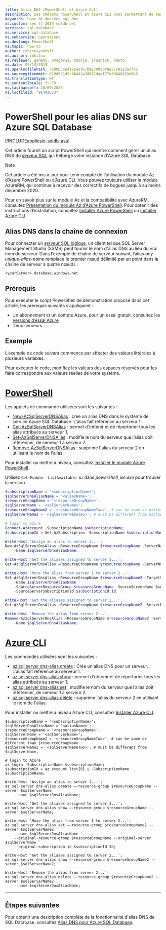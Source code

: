 ```yaml
---
title: Alias DNS (PowerShell et Azure CLI)
description: Les cmdlets PowerShell et Azure CLI vous permettent de rediriger les nouvelles connexions clientes vers un autre serveur SQL d'Azure sans toucher aux configurations clientes.
keywords: base de données sql dns
ms.custom: seo-lt-2019 sqldbrb=1
services: sql-database
ms.service: sql-database
ms.subservice: operations
ms.devlang: PowerShell
ms.topic: how-to
author: rohitnayakmsft
ms.author: rohitna
ms.reviewer: genemi, amagarwa, maboja, jrasnick, vanto
ms.date: 05/14/2019
ms.openlocfilehash: c1006cce4125adf67b9e3009bf8e27c0123acfd1
ms.sourcegitcommit: 829d951d5c90442a38012daaf77e86046018e5b9
ms.translationtype: HT
ms.contentlocale: fr-FR
ms.lasthandoff: 10/09/2020
ms.locfileid: "91443633"
---
```

# <a name="powershell-for-dns-alias-to-azure-sql-database"></a>PowerShell pour les alias DNS sur Azure SQL Database
[!INCLUDE[appliesto-sqldb-asa](../includes/appliesto-sqldb-asa.md)]

Cet article fournit un script PowerShell qui montre comment gérer un alias DNS du [serveur SQL](logical-servers.md) qui héberge votre instance d'Azure SQL Database.

> [!NOTE]
> Cet article a été mis à jour pour tenir compte de l’utilisation du module Az d’Azure PowerShell ou d’Azure CLI. Vous pouvez toujours utiliser le module AzureRM, qui continue à recevoir des correctifs de bogues jusqu’à au moins décembre 2020.
>
> Pour en savoir plus sur le module Az et la compatibilité avec AzureRM, consultez [Présentation du module Az d’Azure PowerShell](/powershell/azure/new-azureps-module-az). Pour obtenir des instructions d’installation, consultez [Installer Azure PowerShell](/powershell/azure/install-az-ps) ou [Installer Azure CLI](/cli/azure/install-azure-cli).

## <a name="dns-alias-in-connection-string"></a>Alias DNS dans la chaîne de connexion

Pour connecter un [serveur SQL logique](logical-servers.md), un client tel que SQL Server Management Studio (SSMS) peut fournir le nom d'alias DNS au lieu du vrai nom du serveur. Dans l’exemple de chaîne de serveur suivant, l’alias *any-unique-alias-name* remplace le premier nœud délimité par un point dans la chaîne de serveur à quatre nœuds :

   `<yourServer>.database.windows.net`

## <a name="prerequisites"></a>Prérequis

Pour exécuter le script PowerShell de démonstration proposé dans cet article, les prérequis suivants s’appliquent :

- Un abonnement et un compte Azure, pour un essai gratuit, consultez les [Versions d’essai Azure](https://azure.microsoft.com/free/)
- Deux serveurs

## <a name="example"></a>Exemple

L’exemple de code suivant commence par affecter des valeurs littérales à plusieurs variables.

Pour exécuter le code, modifiez les valeurs des espaces réservés pour les faire correspondre aux valeurs réelles de votre système.

# <a name="powershell"></a>[PowerShell](#tab/azure-powershell)

Les applets de commande utilisées sont les suivantes :

- [New-AzSqlServerDNSAlias](https://docs.microsoft.com/powershell/module/az.Sql/New-azSqlServerDnsAlias) : crée un alias DNS dans le système de service Azure SQL Database. L'alias fait référence au serveur 1.
- [Get-AzSqlServerDNSAlias](https://docs.microsoft.com/powershell/module/az.Sql/Get-azSqlServerDnsAlias) : permet d'obtenir et de répertorier tous les alias attribués au serveur 1.
- [Set-AzSqlServerDNSAlias](https://docs.microsoft.com/powershell/module/az.Sql/Set-azSqlServerDnsAlias) : modifie le nom du serveur que l’alias doit référencer, de serveur 1 à serveur 2.
- [Remove-AzSqlServerDNSAlias](https://docs.microsoft.com/powershell/module/az.Sql/Remove-azSqlServerDnsAlias) : supprime l'alias du serveur 2 en utilisant le nom de l'alias.

Pour installer ou mettre à niveau, consultez [Installer le module Azure PowerShell](/powershell/azure/install-az-ps).

Utilisez `Get-Module -ListAvailable Az` dans *powershell\_ise.exe* pour trouver la version.

```powershell
$subscriptionName = '<subscriptionName>';
$sqlServerDnsAliasName = '<aliasName>';
$resourceGroupName = '<resourceGroupName>';  
$sqlServerName = '<sqlServerName>';
$resourceGroupName2 = '<resourceGroupNameTwo>'; # can be same or different than $resourceGroupName
$sqlServerName2 = '<sqlServerNameTwo>'; # must be different from $sqlServerName.

# login to Azure
Connect-AzAccount -SubscriptionName $subscriptionName;
$subscriptionId = Get-AzSubscription -SubscriptionName $subscriptionName;

Write-Host 'Assign an alias to server 1...';
New-AzSqlServerDnsAlias –ResourceGroupName $resourceGroupName -ServerName $sqlServerName `
    -Name $sqlServerDnsAliasName;

Write-Host 'Get the aliases assigned to server 1...';
Get-AzSqlServerDnsAlias –ResourceGroupName $resourceGroupName -ServerName $sqlServerName;

Write-Host 'Move the alias from server 1 to server 2...';
Set-AzSqlServerDnsAlias –ResourceGroupName $resourceGroupName2 -TargetServerName $sqlServerName2 `
    -Name $sqlServerDnsAliasName `
    -SourceServerResourceGroup $resourceGroupName -SourceServerName $sqlServerName `
    -SourceServerSubscriptionId $subscriptionId.Id;

Write-Host 'Get the aliases assigned to server 2...';
Get-AzSqlServerDnsAlias –ResourceGroupName $resourceGroupName2 -ServerName $sqlServerName2;

Write-Host 'Remove the alias from server 2...';
Remove-AzSqlServerDnsAlias –ResourceGroupName $resourceGroupName2 -ServerName $sqlServerName2 `
    -Name $sqlServerDnsAliasName;
```

# <a name="azure-cli"></a>[Azure CLI](#tab/azure-cli)

Les commandes utilisées sont les suivantes :

- [az sql server dns-alias create](https://docs.microsoft.com/powershell/module/az.Sql/New-azSqlServerDnsAlias) : Crée un alias DNS pour un serveur. L'alias fait référence au serveur 1.
- [az sql server dns-alias show](https://docs.microsoft.com/powershell/module/az.Sql/Get-azSqlServerDnsAlias) : permet d'obtenir et de répertorier tous les alias attribués au serveur 1.
- [az sql server dns-alias set](https://docs.microsoft.com/powershell/module/az.Sql/Set-azSqlServerDnsAlias) : modifie le nom du serveur que l’alias doit référencer, de serveur 1 à serveur 2.
- [az sql server dns-alias delete](https://docs.microsoft.com/powershell/module/az.Sql/Remove-azSqlServerDnsAlias) : supprime l'alias du serveur 2 en utilisant le nom de l'alias.

Pour installer ou mettre à niveau Azure CLI, consultez [Installer Azure CLI](/cli/azure/install-azure-cli).

```azurecli-interactive
$subscriptionName = '<subscriptionName>';
$sqlServerDnsAliasName = '<aliasName>';
$resourceGroupName = '<resourceGroupName>';  
$sqlServerName = '<sqlServerName>';
$resourceGroupName2 = '<resourceGroupNameTwo>'; # can be same or different than $resourceGroupName
$sqlServerName2 = '<sqlServerNameTwo>'; # must be different from $sqlServerName.

# login to Azure
az login -SubscriptionName $subscriptionName;
$subscriptionId = az account list[0].i -SubscriptionName $subscriptionName;

Write-Host 'Assign an alias to server 1...';
az sql server dns-alias create –-resource-group $resourceGroupName --server $sqlServerName `
    --name $sqlServerDnsAliasName;

Write-Host 'Get the aliases assigned to server 1...';
az sql server dns-alias show –-resource-group $resourceGroupName --server $sqlServerName;

Write-Host 'Move the alias from server 1 to server 2...';
az sql server dns-alias set –-resource-group $resourceGroupName2 --server $sqlServerName2 `
    --name $sqlServerDnsAliasName `
    --original-resource-group $resourceGroupName --original-server $sqlServerName `
    --original-subscription-id $subscriptionId.Id;

Write-Host 'Get the aliases assigned to server 2...';
az sql server dns-alias show –-resource-group $resourceGroupName2 --server $sqlServerName2;

Write-Host 'Remove the alias from server 2...';
az sql server dns-alias delete –-resource-group $resourceGroupName2 --server $sqlServerName2 `
    --name $sqlServerDnsAliasName;
```

* * *

## <a name="next-steps"></a>Étapes suivantes

Pour obtenir une description complète de la fonctionnalité d'alias DNS de SQL Database, consultez [Alias DNS pour Azure SQL Database](../../sql-database/dns-alias-overview.md).

